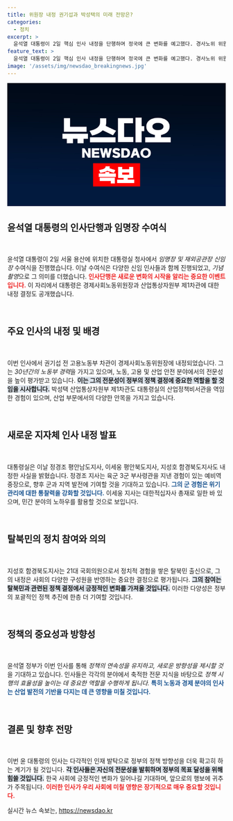 ```yaml
---
title: 위원장 내정 권기섭과 박성택의 미래 전망은?
categories:
  - 정치
excerpt: >
  윤석열 대통령이 2일 핵심 인사 내정을 단행하며 정국에 큰 변화를 예고했다. 경사노위 위원장과 산업부 차관 등 초강력 팀 구성이 주목받으며, 각 인사의 경험이 기대를 모은다. 클릭해서 자세한 소식을 확인해보세요!
feature_text: >
  윤석열 대통령이 2일 핵심 인사 내정을 단행하며 정국에 큰 변화를 예고했다. 경사노위 위원장과 산업부 차관 등 초강력 팀 구성이 주목받으며, 각 인사의 경험이 기대를 모은다. 클릭해서 자세한 소식을 확인해보세요!
image: '/assets/img/newsdao_breakingnews.jpg'
---
```


<p><img src="/assets/img/newsdao_breakingnews.jpg" alt="implanttips 속보" /></p>

<h2 data-ke-size="size26">윤석열 대통령의 인사단행과 임명장 수여식</h2>

<p data-ke-size="size16">&nbsp;</p>

<p>윤석열 대통령이 2일 서울 용산에 위치한 대통령실 청사에서 <em>임명장 및 재외공관장 신임장</em> 수여식을 진행했습니다. 이날 수여식은 다양한 신임 인사들과 함께 진행되었고, <em>기념촬영</em>으로 그 의미를 더했습니다. <b><span style="color: #ee2323;">인사단행은 새로운 변화의 시작을 알리는 중요한 이벤트입니다.</span></b> 이 자리에서 대통령은 경제사회노동위원장과 산업통상자원부 제1차관에 대한 내정 결정도 공개했습니다.</p>

<p data-ke-size="size16">&nbsp;</p>

<h2 data-ke-size="size26">주요 인사의 내정 및 배경</h2>

<p data-ke-size="size16">&nbsp;</p>

<p>이번 인사에서 권기섭 전 고용노동부 차관이 경제사회노동위원장에 내정되었습니다. 그는 <em>30년간의 노동부 경력</em>을 가지고 있으며, 노동, 고용 및 산업 안전 분야에서의 전문성을 높이 평가받고 있습니다. <b><span style="background-color: #21538527;">이는 그의 전문성이 정부의 정책 결정에 중요한 역할을 할 것임을 시사합니다.</span></b> 박성택 산업통상자원부 제1차관도 대통령실의 산업정책비서관을 역임한 경험이 있으며, 산업 부문에서의 다양한 안목을 가지고 있습니다.</p>

<p data-ke-size="size16">&nbsp;</p>

<h2 data-ke-size="size26">새로운 지자체 인사 내정 발표</h2>

<p data-ke-size="size16">&nbsp;</p>

<p>대통령실은 이날 정경조 평안남도지사, 이세웅 평안북도지사, 지성호 함경북도지사도 내정한 사실을 밝혔습니다. 정경조 지사는 육군 3군 부사령관을 지낸 경험이 있는 예비역 중장으로, 향후 군과 지역 발전에 기여할 것을 기대하고 있습니다. <b><span style="color: #1a5490;">그의 군 경험은 위기 관리에 대한 통찰력을 강화할 것입니다.</span></b> 이세웅 지사는 대한적십자사 총재로 일한 바 있으며, 민간 분야의 노하우를 활용할 것으로 보입니다.</p>

<p data-ke-size="size16">&nbsp;</p>

<h2 data-ke-size="size26">탈북민의 정치 참여와 의의</h2>

<p data-ke-size="size16">&nbsp;</p>

<p>지성호 함경북도지사는 21대 국회의원으로서 정치적 경험을 쌓은 탈북민 출신으로, 그의 내정은 사회의 다양한 구성원을 반영하는 중요한 결정으로 평가됩니다. <b><span style="background-color: #21538527;">그의 참여는 탈북민과 관련된 정책 결정에서 긍정적인 변화를 가져올 것입니다.</span></b> 이러한 다양성은 정부의 포괄적인 정책 추진에 한층 더 기여할 것입니다.</p>

<p data-ke-size="size16">&nbsp;</p>

<h2 data-ke-size="size26">정책의 중요성과 방향성</h2>

<p data-ke-size="size16">&nbsp;</p>

<p>윤석열 정부가 이번 인사를 통해 <em>정책의 연속성을 유지하고, 새로운 방향성을 제시할 것</em>을 기대하고 있습니다. 인사들은 각각의 분야에서 축적한 전문 지식을 바탕으로 <em>정책 시행의 효율성을 높이는 데 중요한 역할을 수행하게 됩니다.</em> <b><span style="color: #1a5490;">특히 노동과 경제 분야의 인사는 산업 발전의 기반을 다지는 데 큰 영향을 미칠 것입니다.</span></b> </p>

<p data-ke-size="size16">&nbsp;</p>

<h2 data-ke-size="size26">결론 및 향후 전망</h2>

<p data-ke-size="size16">&nbsp;</p>

<p>이번 윤 대통령의 인사는 다각적인 인재 발탁으로 정부의 정책 방향성을 더욱 확고히 하는 계기가 될 것입니다. <b><span style="background-color: #21538527;">각 인사들은 자신의 전문성을 발휘하며 정부의 목표 달성을 위해 힘쓸 것입니다.</span></b> 한국 사회에 긍정적인 변화가 일어나길 기대하며, 앞으로의 행보에 귀추가 주목됩니다. <b><span style="color: #ee2323;">이러한 인사가 우리 사회에 미칠 영향은 장기적으로 매우 중요할 것입니다.</span></b></p>
실시간 뉴스 속보는, <a href="https://newsdao.kr" rel="dofollow">https://newsdao.kr</a>


